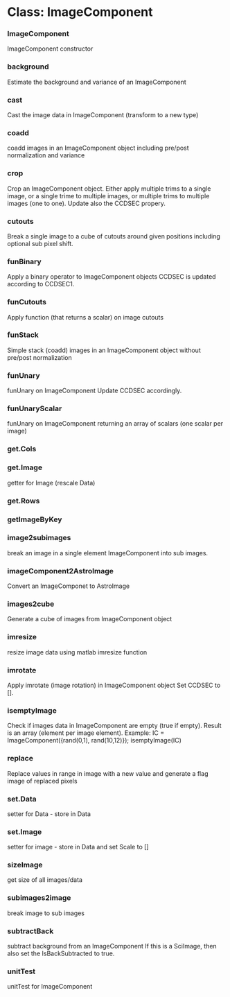 # Class: ImageComponent

### ImageComponent

ImageComponent constructor


### background

Estimate the background and variance of an ImageComponent


### cast

Cast the image data in ImageComponent (transform to a new type)


### coadd

coadd images in an ImageComponent object including pre/post normalization and variance


### crop

Crop an ImageComponent object. Either apply multiple trims to a single image, or a single trime to multiple images, or multiple trims to multiple images (one to one). Update also the CCDSEC propery.


### cutouts

Break a single image to a cube of cutouts around given positions including optional sub pixel shift.


### funBinary

Apply a binary operator to ImageComponent objects CCDSEC is updated according to CCDSEC1.


### funCutouts

Apply function (that returns a scalar) on image cutouts


### funStack

Simple stack (coadd) images in an ImageComponent object without pre/post normalization


### funUnary

funUnary on ImageComponent Update CCDSEC accordingly.


### funUnaryScalar

funUnary on ImageComponent returning an array of scalars (one scalar per image)


### get.Cols




### get.Image

getter for Image (rescale Data)


### get.Rows




### getImageByKey




### image2subimages

break an image in a single element ImageComponent into sub images.


### imageComponent2AstroImage

Convert an ImageComponet to AstroImage


### images2cube

Generate a cube of images from ImageComponent object


### imresize

resize image data using matlab imresize function


### imrotate

Apply imrotate (image rotation) in ImageComponent object Set CCDSEC to [].


### isemptyImage

Check if images data in ImageComponent are empty (true if empty). Result is an array (element per image element). Example: IC = ImageComponent({rand(0,1), rand(10,12)}); isemptyImage(IC)


### replace

Replace values in range in image with a new value and generate a flag image of replaced pixels


### set.Data

setter for Data - store in Data


### set.Image

setter for image - store in Data and set Scale to []


### sizeImage

get size of all images/data


### subimages2image

break image to sub images


### subtractBack

subtract background from an ImageComponent If this is a SciImage, then also set the IsBackSubtracted to true.


### unitTest

unitTest for ImageComponent


